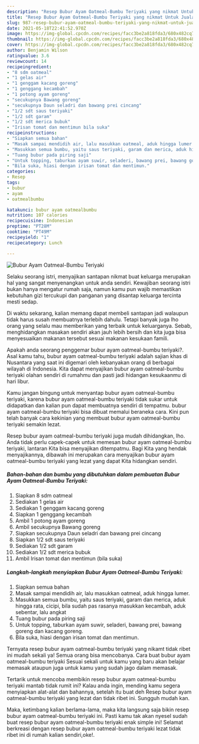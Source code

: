 ```yaml
---
description: "Resep Bubur Ayam Oatmeal-Bumbu Teriyaki yang nikmat Untuk Jualan"
title: "Resep Bubur Ayam Oatmeal-Bumbu Teriyaki yang nikmat Untuk Jualan"
slug: 987-resep-bubur-ayam-oatmeal-bumbu-teriyaki-yang-nikmat-untuk-jualan
date: 2021-05-18T22:41:52.970Z
image: https://img-global.cpcdn.com/recipes/facc3be2a818fda3/680x482cq70/bubur-ayam-oatmeal-bumbu-teriyaki-foto-resep-utama.jpg
thumbnail: https://img-global.cpcdn.com/recipes/facc3be2a818fda3/680x482cq70/bubur-ayam-oatmeal-bumbu-teriyaki-foto-resep-utama.jpg
cover: https://img-global.cpcdn.com/recipes/facc3be2a818fda3/680x482cq70/bubur-ayam-oatmeal-bumbu-teriyaki-foto-resep-utama.jpg
author: Benjamin Wilson
ratingvalue: 3.6
reviewcount: 14
recipeingredient:
- "8 sdm oatmeal"
- "1 gelas air"
- "1 genggam kacang goreng"
- "1 genggang kecambah"
- "1 potong ayam goreng"
- "secukupnya Bawang goreng"
- "secukupnya Daun seladri dan bawang prei cincang"
- "1/2 sdt saus teriyaki"
- "1/2 sdt garam"
- "1/2 sdt merica bubuk"
- "Irisan tomat dan mentimun bila suka"
recipeinstructions:
- "Siapkan semua bahan"
- "Masak sampai mendidih air, lalu masukkan oatmeal, aduk hingga lumer."
- "Masukkan semua bumbu, yaitu saus teriyaki, garam dan merica, aduk hingga rata, cicipi, bila sudah pas rasanya masukkan kecambah, aduk sebentar, lalu angkat"
- "Tuang bubur pada piring saji"
- "Untuk topping, taburkan ayam suwir, seladeri, bawang prei, bawang goreng dan kacang goreng."
- "Bila suka, hiasi dengan irisan tomat dan mentimun."
categories:
- Resep
tags:
- bubur
- ayam
- oatmealbumbu

katakunci: bubur ayam oatmealbumbu 
nutrition: 107 calories
recipecuisine: Indonesian
preptime: "PT28M"
cooktime: "PT49M"
recipeyield: "1"
recipecategory: Lunch

---
```



![Bubur Ayam Oatmeal-Bumbu Teriyaki](https://img-global.cpcdn.com/recipes/facc3be2a818fda3/680x482cq70/bubur-ayam-oatmeal-bumbu-teriyaki-foto-resep-utama.jpg)

Selaku seorang istri, menyajikan santapan nikmat buat keluarga merupakan hal yang sangat menyenangkan untuk anda sendiri. Kewajiban seorang istri bukan hanya mengatur rumah saja, namun kamu pun wajib memastikan kebutuhan gizi tercukupi dan panganan yang disantap keluarga tercinta mesti sedap.

Di waktu  sekarang, kalian memang dapat membeli santapan jadi walaupun tidak harus susah membuatnya terlebih dahulu. Tetapi banyak juga lho orang yang selalu mau memberikan yang terbaik untuk keluarganya. Sebab, menghidangkan masakan sendiri akan jauh lebih bersih dan kita juga bisa menyesuaikan makanan tersebut sesuai makanan kesukaan famili. 



Apakah anda seorang penggemar bubur ayam oatmeal-bumbu teriyaki?. Asal kamu tahu, bubur ayam oatmeal-bumbu teriyaki adalah sajian khas di Nusantara yang saat ini digemari oleh kebanyakan orang di berbagai wilayah di Indonesia. Kita dapat menyajikan bubur ayam oatmeal-bumbu teriyaki olahan sendiri di rumahmu dan pasti jadi hidangan kesukaanmu di hari libur.

Kamu jangan bingung untuk menyantap bubur ayam oatmeal-bumbu teriyaki, karena bubur ayam oatmeal-bumbu teriyaki tidak sukar untuk didapatkan dan kalian pun dapat membuatnya sendiri di tempatmu. bubur ayam oatmeal-bumbu teriyaki bisa dibuat memalui beraneka cara. Kini pun telah banyak cara kekinian yang membuat bubur ayam oatmeal-bumbu teriyaki semakin lezat.

Resep bubur ayam oatmeal-bumbu teriyaki juga mudah dihidangkan, lho. Anda tidak perlu capek-capek untuk memesan bubur ayam oatmeal-bumbu teriyaki, lantaran Kita bisa menyajikan ditempatmu. Bagi Kita yang hendak menyajikannya, dibawah ini merupakan cara menyajikan bubur ayam oatmeal-bumbu teriyaki yang lezat yang dapat Kita hidangkan sendiri.

<!--inarticleads1-->

##### Bahan-bahan dan bumbu yang dibutuhkan dalam pembuatan Bubur Ayam Oatmeal-Bumbu Teriyaki:

1. Siapkan 8 sdm oatmeal
1. Sediakan 1 gelas air
1. Sediakan 1 genggam kacang goreng
1. Siapkan 1 genggang kecambah
1. Ambil 1 potong ayam goreng
1. Ambil secukupnya Bawang goreng
1. Siapkan secukupnya Daun seladri dan bawang prei cincang
1. Siapkan 1/2 sdt saus teriyaki
1. Sediakan 1/2 sdt garam
1. Sediakan 1/2 sdt merica bubuk
1. Ambil Irisan tomat dan mentimun (bila suka)




<!--inarticleads2-->

##### Langkah-langkah menyiapkan Bubur Ayam Oatmeal-Bumbu Teriyaki:

1. Siapkan semua bahan
1. Masak sampai mendidih air, lalu masukkan oatmeal, aduk hingga lumer.
1. Masukkan semua bumbu, yaitu saus teriyaki, garam dan merica, aduk hingga rata, cicipi, bila sudah pas rasanya masukkan kecambah, aduk sebentar, lalu angkat
1. Tuang bubur pada piring saji
1. Untuk topping, taburkan ayam suwir, seladeri, bawang prei, bawang goreng dan kacang goreng.
1. Bila suka, hiasi dengan irisan tomat dan mentimun.




Ternyata resep bubur ayam oatmeal-bumbu teriyaki yang nikamt tidak ribet ini mudah sekali ya! Semua orang bisa mencobanya. Cara buat bubur ayam oatmeal-bumbu teriyaki Sesuai sekali untuk kamu yang baru akan belajar memasak ataupun juga untuk kamu yang sudah jago dalam memasak.

Tertarik untuk mencoba membikin resep bubur ayam oatmeal-bumbu teriyaki mantab tidak rumit ini? Kalau anda ingin, mending kamu segera menyiapkan alat-alat dan bahannya, setelah itu buat deh Resep bubur ayam oatmeal-bumbu teriyaki yang lezat dan tidak ribet ini. Sungguh mudah kan. 

Maka, ketimbang kalian berlama-lama, maka kita langsung saja bikin resep bubur ayam oatmeal-bumbu teriyaki ini. Pasti kamu tak akan nyesel sudah buat resep bubur ayam oatmeal-bumbu teriyaki enak simple ini! Selamat berkreasi dengan resep bubur ayam oatmeal-bumbu teriyaki lezat tidak ribet ini di rumah kalian sendiri,oke!.

